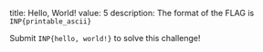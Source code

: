 title: Hello, World!
value: 5
description: The format of the FLAG is `INP{printable_ascii}`

Submit `INP{hello, world!}` to solve this challenge!